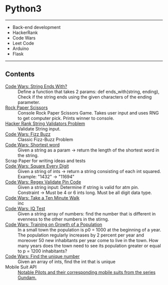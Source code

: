 # Python3
<hr/>
<ul>
  <li>Back-end development</li>
  <li>HackerRank</li>
  <li>Code Wars</li>
  <li>Leet Code</li>
  <li>Arduino</li>
  <li>Flask</li>
</ul>
<hr/>
<h2>
  Contents
</h2>
<dl>
  <dt>
    <a href="https://www.codewars.com/kata/51f2d1cafc9c0f745c00037d/train/python"> Code Wars: String Ends With? </a>
  </dt>
  <dd>
    Define a function that takes 2 params: def ends_with(string, ending), Check if the string ends using the given characters of the ending parameter.
  </dd>
  <dt>
    <a href="https://github.com/ChristianGobin/python_3/blob/master/rockpaperscissors.py"> Rock Paper Scissors </a> </dt>
  </dt>
  <dd>
    Console Rock Paper Scissors Game. Takes user input and uses RNG to get computer pick. Prints winner to console.
  </dd>
  <dt>
    <a href="https://www.hackerrank.com/challenges/string-validators/problem"> 
      Hacker Rank String Validators Problem
    </a>
    <dd>
      Validate String input.
    </dd>
  </dt>
  <dt>
    <a href="https://www.codewars.com/kata/5300901726d12b80e8000498/train/python">Code Wars: Fizz Buzz</a>
  </dt>
  <dd>
      Classic Fizz-Buzz Problem
  </dd>
  <dt>
    <a href="https://www.codewars.com/kata/57cebe1dc6fdc20c57000ac9/train/python">Code Wars: Shortest word</a>
  </dt>
  <dd>
      Given a string as a param -> return the length of the shortest word in the string.
  </dd>
  <dt>
    Scrap Paper for writing ideas and tests
  </dt>
  <dt>
    <a href="https://www.codewars.com/kata/546e2562b03326a88e000020/train/python">Code Wars: Square Every Digit</a>
  </dt>
  <dd>
    Given a string of ints -> return a string consisting of each int squared. <br/>
    Example: "1432" -> "11694"
  </dd>
  <dt>
    <a href="https://www.codewars.com/kata/55f8a9c06c018a0d6e000132/train/python"> Code Wars: Regex Validate Pin Code </a>
  </dt>
  <dd>
    Given a string input: Determine if string is valid for atm pin. <br/>
    Constraint -> Must be 4 or 6 ints long. Must be all digit data type.
  </dd>
  <dt>
    <a href="https://www.codewars.com/kata/54da539698b8a2ad76000228/train/python">Code Wars: Take a Ten Minute Walk</a>
  </dt>
  <dd>
    inc
  </dd>
  <dt>
    <a href="https://www.codewars.com/kata/552c028c030765286c00007d/train/python">Code Wars: IQ Test</a>
  </dt>
  <dd>
    Given a string array of numbers: find the number that is different in evenness to the other numbers in the stirng.
  </dd>
  <dt>
    <a href ="https://www.codewars.com/kata/563b662a59afc2b5120000c6/train/python"> Code Wars: Training on Growth of a Population </a>
  </dt>
  <dd>
    In a small town the population is p0 = 1000 at the beginning of a year. The population regularly increases by 2 percent per year and moreover 50 new inhabitants per year
    come to live in the town. 
    How many years does the town need to see its population greater or equal to p = 1200 inhabitants?
  </dd>
  <dt>
    <a href="https://www.codewars.com/kata/585d7d5adb20cf33cb000235/train/python">Code Wars: Find the unique number</a>
  </dt>
  <dd>
    Given an array of ints, find the int that is unique
  </dd>
  <dt>
    Mobile Suit API
  </dt>
  <dd>
    <a href="https://github.com/ChristianGobin/python_3/blob/master/mobile_suits_dict.py">
      Notable Pilots and their corresponding mobile suits from the series Gundam.
    </a>
  </dd>
</dl>
